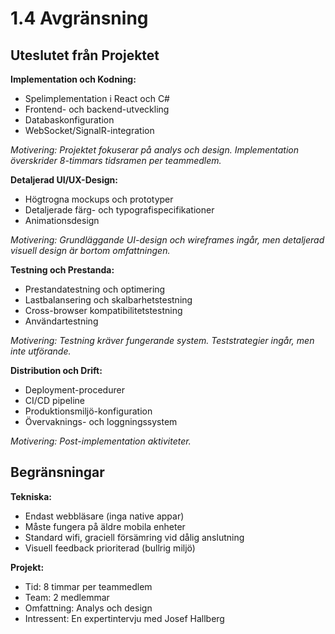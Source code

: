 # 1.4 Avgränsning

## Uteslutet från Projektet

**Implementation och Kodning:**
- Spelimplementation i React och C#
- Frontend- och backend-utveckling
- Databaskonfiguration
- WebSocket/SignalR-integration

*Motivering: Projektet fokuserar på analys och design. Implementation överskrider 8-timmars tidsramen per teammedlem.*

**Detaljerad UI/UX-Design:**
- Högtrogna mockups och prototyper
- Detaljerade färg- och typografispecifikationer
- Animationsdesign

*Motivering: Grundläggande UI-design och wireframes ingår, men detaljerad visuell design är bortom omfattningen.*

**Testning och Prestanda:**
- Prestandatestning och optimering
- Lastbalansering och skalbarhetstestning
- Cross-browser kompatibilitetstestning
- Användartestning

*Motivering: Testning kräver fungerande system. Teststrategier ingår, men inte utförande.*

**Distribution och Drift:**
- Deployment-procedurer
- CI/CD pipeline
- Produktionsmiljö-konfiguration
- Övervaknings- och loggningssystem

*Motivering: Post-implementation aktiviteter.*

## Begränsningar

**Tekniska:**
- Endast webbläsare (inga native appar)
- Måste fungera på äldre mobila enheter
- Standard wifi, graciell försämring vid dålig anslutning
- Visuell feedback prioriterad (bullrig miljö)

**Projekt:**
- Tid: 8 timmar per teammedlem
- Team: 2 medlemmar
- Omfattning: Analys och design
- Intressent: En expertintervju med Josef Hallberg